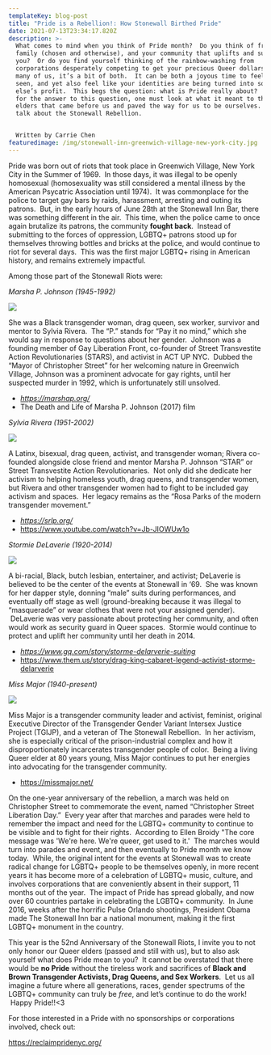```yaml
---
templateKey: blog-post
title: "Pride is a Rebellion!: How Stonewall Birthed Pride"
date: 2021-07-13T23:34:17.820Z
description: >-
  What comes to mind when you think of Pride month?  Do you think of friends,
  family (chosen and otherwise), and your community that uplifts and supports
  you?  Or do you find yourself thinking of the rainbow-washing from
  corporations desperately competing to get your precious Queer dollars?  For
  many of us, it’s a bit of both.  It can be both a joyous time to feel and be
  seen, and yet also feel like your identities are being turned into someone
  else’s profit.  This begs the question: what is Pride really about?  To look
  for the answer to this question, one must look at what it meant to the Queer
  elders that came before us and paved the way for us to be ourselves.  Let’s
  talk about the Stonewall Rebellion.


  Written by Carrie Chen 
featuredimage: /img/stonewall-inn-greenwich-village-new-york-city.jpg
---
```

Pride was born out of riots that took place in Greenwich Village, New York City in the Summer of 1969.  In those days, it was illegal to be openly homosexual (homosexuality was still considered a mental illness by the American Psycatric Association until 1974).  It was commonplace for the police to target gay bars by raids, harassment, arresting and outing its patrons.  But, in the early hours of June 28th at the Stonewall Inn Bar, there was something different in the air.  This time, when the police came to once again brutalize its patrons, the community **fought back**.  Instead of submitting to the forces of oppression, LGBTQ+ patrons stood up for themselves throwing bottles and bricks at the police, and would continue to riot for several days.  This was the first major LGBTQ+ rising in American history, and remains extremely impactful.

Among those part of the Stonewall Riots were:

*Marsha P. Johnson (1945-1992)*

![](https://lh4.googleusercontent.com/-HdihOBwEVO-85z0aR4Bs25BwV3_dwKhU8BiI70FPcJ5mxMiiJCYOI2EGfqwilZAVImeD_FgACJZwKc3x6mexRPabLUeRVmnPvPspx7E9751kJRGPEaDEQQgRj0AZP_d9ZoD-jCQ)

She was a Black transgender woman, drag queen, sex worker, survivor and mentor to Sylvia Rivera.  The “P.” stands for “Pay it no mind,” which she would say in response to questions about her gender.  Johnson was a founding member of Gay Liberation Front, co-founder of Street Transvestite Action Revolutionaries (STARS), and activist in ACT UP NYC.  Dubbed the “Mayor of Christopher Street” for her welcoming nature in Greenwich Village, Johnson was a prominent advocate for gay rights, until her suspected murder in 1992, which is unfortunately still unsolved.

* *<https://marshap.org/>*
* The Death and Life of Marsha P. Johnson (2017) film

*Sylvia Rivera (1951-2002)*

![](https://lh3.googleusercontent.com/chVJBkvhtiLFykM8HqcqRVR9pC9Yk0KOm9rRkJFAFO88AJ8-NwiVWp7mfSk9w3DFoK1GFOtjvdkW3ImwQd-OR7h30chqr4qAts1FaXjAZ2HyFBeFALhahVAd-jUJQCYFB0Pcca3F)

A Latinx, bisexual, drag queen, activist, and transgender woman; Rivera co-founded alongside close friend and mentor Marsha P. Johnson “STAR” or Street Transvestite Action Revolutionaries.  Not only did she dedicate her activism to helping homeless youth, drag queens, and transgender women, but Rivera and other transgender women had to fight to be included gay activism and spaces.  Her legacy remains as the “Rosa Parks of the modern transgender movement.”

* *<https://srlp.org/>*
* <https://www.youtube.com/watch?v=Jb-JIOWUw1o>

*Stormie DeLaverie (1920-2014)*

![](https://lh4.googleusercontent.com/0pd4BLIVi5QuNK6YVbyoLoSSfrKy1RKNQR9ulEuya8zp8IARbbJVTbKUGJIm7e7y45TYY9yub3LgQ9fQ3f3jvaNPlptfDThgcyG4sGpjm7b36T3M75Bv1Riv65zGInLns2IdWg7L)

A bi-racial, Black, butch lesbian, entertainer, and activist; DeLaverie is believed to be the center of the events at Stonewall in ‘69.  She was known for her dapper style, donning “male” suits during performances, and eventually off stage as well (ground-breaking because it was illegal to “masquerade” or wear clothes that were not your assigned gender).  DeLaverie was very passionate about protecting her community, and often would work as security guard in Queer spaces.  Stormie would continue to protect and uplift her community until her death in 2014.

* *<https://www.gq.com/story/storme-delarverie-suiting>*
* <https://www.them.us/story/drag-king-cabaret-legend-activist-storme-delarverie>

*Miss Major (1940-present)*

![](https://lh5.googleusercontent.com/Bgrm93-InW3wVDRyX3VxAykTvWfyrVy464nA9z4tWmVRl29j75Q7_8Mub0LZEtkxAccfsWaJfUPsAooCL6oOE7DXpkB6RiTgiV1sDB7m5010yWBPFAkH6psdRwVe_2cQQtaWLbMw)

Miss Major is a transgender community leader and activist, feminist, original Executive Director of the Transgender Gender Variant Intersex Justice Project (TGIJP), and a veteran of The Stonewall Rebellion.  In her activism, she is especially critical of the prison-industrial complex and how it disproportionately incarcerates transgender people of color.  Being a living Queer elder at 80 years young, Miss Major continues to put her energies into advocating for the transgender community.

* <https://missmajor.net/>

On the one-year anniversary of the rebellion, a march was held on Christopher Street to commemorate the event, named “Christopher Street Liberation Day.”  Every year after that marches and parades were held to remember the impact and need for the LGBTQ+ community to continue to be visible and to fight for their rights.  According to Ellen Broidy "The core message was 'We're here. We're queer, get used to it.'  The marches would turn into parades and event, and then eventually to Pride month we know today.  While, the original intent for the events at Stonewall was to create radical change for LGBTQ+ people to be themselves openly, in more recent years it has become more of a celebration of LGBTQ+ music, culture, and involves corporations that are conveniently absent in their support, 11 months out of the year.  The impact of Pride has spread globally, and now over 60 countries partake in celebrating the LGBTQ+ community.  In June 2016, weeks after the horrific Pulse Orlando shootings, President Obama made The Stonewall Inn bar a national monument, making it the first LGBTQ+ monument in the country.

This year is the 52nd Anniversary of the Stonewall Riots, I invite you to not only honor our Queer elders (passed and still with us), but to also ask yourself what does Pride mean to you?  It cannot be overstated that there would be **no Pride** without the tireless work and sacrifices of **Black and Brown Transgender Activists, Drag Queens, and Sex Workers**.  Let us all imagine a future where all generations, races, gender spectrums of the LGBTQ+ community can truly be *free*, and let’s continue to do the work!  Happy Pride!!<3

For those interested in a Pride with no sponsorships or corporations involved, check out:

<https://reclaimpridenyc.org/>